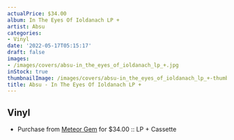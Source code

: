 ```yaml
---
actualPrice: $34.00
album: In The Eyes Of Ioldanach LP +
artist: Absu
categories:
- Vinyl
date: '2022-05-17T05:15:17'
draft: false
images:
- /images/covers/absu-in_the_eyes_of_ioldanach_lp_+.jpg
inStock: true
thumbnailImage: /images/covers/absu-in_the_eyes_of_ioldanach_lp_+-thumb.jpg
title: Absu - In The Eyes Of Ioldanach LP +
---
```


## Vinyl
* Purchase from [Meteor Gem](https://meteor-gem.com/products/absu-in-the-eyes-of-ioldanach-lp-tape) for $34.00 :: LP + Cassette
